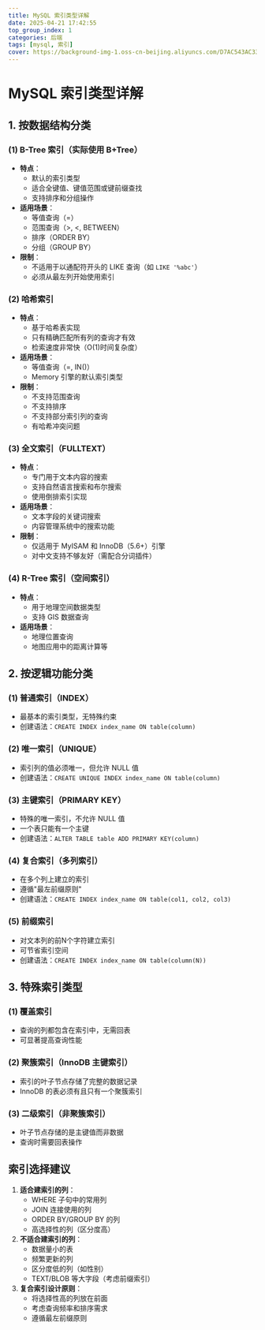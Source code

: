 ```yaml
---
title: MySQL 索引类型详解
date: 2025-04-21 17:42:55
top_group_index: 1
categories: 后端
tags: [mysql, 索引]
cover: https://background-img-1.oss-cn-beijing.aliyuncs.com/D7AC543AC33C11790B7A452D4E3551AA.jpeg
---
```

# MySQL 索引类型详解

## 1. 按数据结构分类

### (1) B-Tree 索引（实际使用 B+Tree）

- **特点**：
  - 默认的索引类型
  - 适合全键值、键值范围或键前缀查找
  - 支持排序和分组操作
- **适用场景**：
  - 等值查询（=）
  - 范围查询（>, <, BETWEEN）
  - 排序（ORDER BY）
  - 分组（GROUP BY）
- **限制**：
  - 不适用于以通配符开头的 LIKE 查询（如 `LIKE '%abc'`）
  - 必须从最左列开始使用索引

### (2) 哈希索引

- **特点**：
  - 基于哈希表实现
  - 只有精确匹配所有列的查询才有效
  - 检索速度非常快（O(1)时间复杂度）
- **适用场景**：
  - 等值查询（=, IN()）
  - Memory 引擎的默认索引类型
- **限制**：
  - 不支持范围查询
  - 不支持排序
  - 不支持部分索引列的查询
  - 有哈希冲突问题

### (3) 全文索引（FULLTEXT）

- **特点**：
  - 专门用于文本内容的搜索
  - 支持自然语言搜索和布尔搜索
  - 使用倒排索引实现
- **适用场景**：
  - 文本字段的关键词搜索
  - 内容管理系统中的搜索功能
- **限制**：
  - 仅适用于 MyISAM 和 InnoDB（5.6+）引擎
  - 对中文支持不够友好（需配合分词插件）

### (4) R-Tree 索引（空间索引）

- **特点**：
  - 用于地理空间数据类型
  - 支持 GIS 数据查询
- **适用场景**：
  - 地理位置查询
  - 地图应用中的距离计算等

## 2. 按逻辑功能分类

### (1) 普通索引（INDEX）

- 最基本的索引类型，无特殊约束
- 创建语法：`CREATE INDEX index_name ON table(column)`

### (2) 唯一索引（UNIQUE）

- 索引列的值必须唯一，但允许 NULL 值
- 创建语法：`CREATE UNIQUE INDEX index_name ON table(column)`

### (3) 主键索引（PRIMARY KEY）

- 特殊的唯一索引，不允许 NULL 值
- 一个表只能有一个主键
- 创建语法：`ALTER TABLE table ADD PRIMARY KEY(column)`

### (4) 复合索引（多列索引）

- 在多个列上建立的索引
- 遵循"最左前缀原则"
- 创建语法：`CREATE INDEX index_name ON table(col1, col2, col3)`

### (5) 前缀索引

- 对文本列的前N个字符建立索引
- 可节省索引空间
- 创建语法：`CREATE INDEX index_name ON table(column(N))`

## 3. 特殊索引类型

### (1) 覆盖索引

- 查询的列都包含在索引中，无需回表
- 可显著提高查询性能

### (2) 聚簇索引（InnoDB 主键索引）

- 索引的叶子节点存储了完整的数据记录
- InnoDB 的表必须有且只有一个聚簇索引

### (3) 二级索引（非聚簇索引）

- 叶子节点存储的是主键值而非数据
- 查询时需要回表操作

## 索引选择建议

1. **适合建索引的列**：
   - WHERE 子句中的常用列
   - JOIN 连接使用的列
   - ORDER BY/GROUP BY 的列
   - 高选择性的列（区分度高）
2. **不适合建索引的列**：
   - 数据量小的表
   - 频繁更新的列
   - 区分度低的列（如性别）
   - TEXT/BLOB 等大字段（考虑前缀索引）
3. **复合索引设计原则**：
   - 将选择性高的列放在前面
   - 考虑查询频率和排序需求
   - 遵循最左前缀原则
